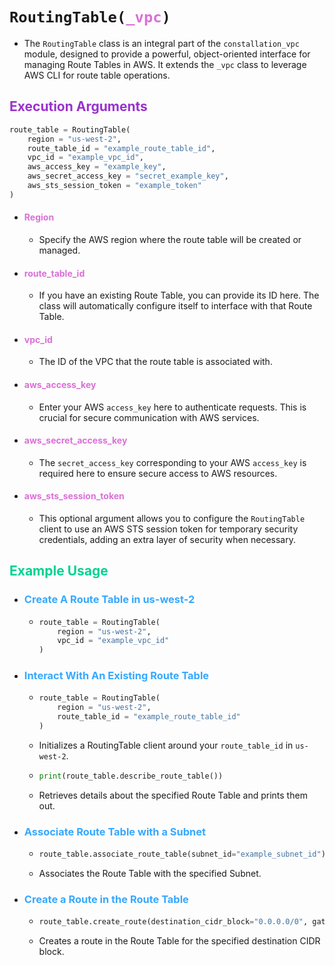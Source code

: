

# <code>RoutingTable(<span style="color: #DA70D6;">_vpc</span>)</code>

- The `RoutingTable` class is an integral part of the `constallation_vpc` module, designed to provide a powerful, object-oriented interface for managing Route Tables in AWS. It extends the `_vpc` class to leverage AWS CLI for route table operations.

## <span style="color: #9932CC;">**Execution Arguments**</span>

```python
route_table = RoutingTable(
    region = "us-west-2",
    route_table_id = "example_route_table_id",
    vpc_id = "example_vpc_id",
    aws_access_key = "example_key",
    aws_secret_access_key = "secret_example_key",
    aws_sts_session_token = "example_token"
)
```

- #### <span style="color: #DA70D6;">**Region**</span>
  - Specify the AWS region where the route table will be created or managed.

- #### <span style="color: #DA70D6;">**route_table_id**</span>
  - If you have an existing Route Table, you can provide its ID here. The class will automatically configure itself to interface with that Route Table.

- #### <span style="color: #DA70D6;">**vpc_id**</span>
  - The ID of the VPC that the route table is associated with.

- #### <span style="color: #DA70D6;">**aws_access_key**</span>
  - Enter your AWS `access_key` here to authenticate requests. This is crucial for secure communication with AWS services.

- #### <span style="color: #DA70D6;">**aws_secret_access_key**</span>
  - The `secret_access_key` corresponding to your AWS `access_key` is required here to ensure secure access to AWS resources.

- #### <span style="color: #DA70D6;">**aws_sts_session_token**</span>
  - This optional argument allows you to configure the `RoutingTable` client to use an AWS STS session token for temporary security credentials, adding an extra layer of security when necessary.

## <span style="color: #00d192;">**Example Usage**</span>

- ### <span style="color: #36a8ff;">**Create A Route Table in us-west-2**</span>
  - ```python
    route_table = RoutingTable(
        region = "us-west-2",
        vpc_id = "example_vpc_id"
    )
    ```

- ### <span style="color: #36a8ff;">**Interact With An Existing Route Table**</span>
  - ```python
    route_table = RoutingTable(
        region = "us-west-2",
        route_table_id = "example_route_table_id"
    )
    ```
  - Initializes a RoutingTable client around your `route_table_id` in `us-west-2`.
  
  - ```python
    print(route_table.describe_route_table())
    ```
  - Retrieves details about the specified Route Table and prints them out.

- ### <span style="color: #36a8ff;">**Associate Route Table with a Subnet**</span>
  - ```python
    route_table.associate_route_table(subnet_id="example_subnet_id")
    ```
  - Associates the Route Table with the specified Subnet.

- ### <span style="color: #36a8ff;">**Create a Route in the Route Table**</span>
  - ```python
    route_table.create_route(destination_cidr_block="0.0.0.0/0", gateway_id="example_gateway_id")
    ```
  - Creates a route in the Route Table for the specified destination CIDR block.
